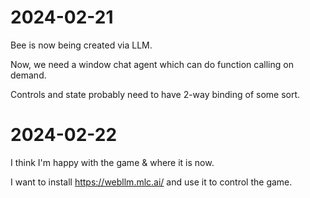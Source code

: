 # 2024-02-21

Bee is now being created via LLM.

Now, we need a window chat agent which can do function calling on demand.

Controls and state probably need to have 2-way binding of some sort.

# 2024-02-22

I think I'm happy with the game & where it is now.

I want to install https://webllm.mlc.ai/ and use it to control the game.